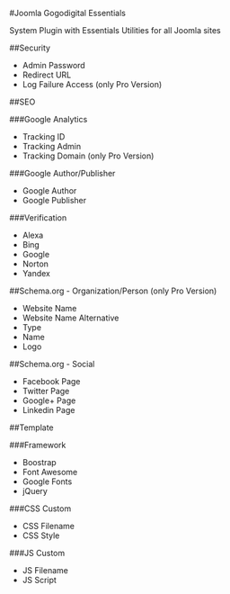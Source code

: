 #Joomla Gogodigital Essentials

System Plugin with Essentials Utilities for all Joomla sites

##Security

 - Admin Password
 - Redirect URL
 - Log Failure Access (only Pro Version)

##SEO

###Google Analytics

 - Tracking ID
 - Tracking Admin
 - Tracking Domain (only Pro Version)
 
###Google Author/Publisher

- Google Author
- Google Publisher
 
###Verification

 - Alexa
 - Bing
 - Google
 - Norton
 - Yandex

##Schema.org - Organization/Person (only Pro Version)

 - Website Name
 - Website Name Alternative
 - Type
 - Name
 - Logo

##Schema.org - Social

 - Facebook Page
 - Twitter Page
 - Google+ Page
 - Linkedin Page

##Template

###Framework

 - Boostrap
 - Font Awesome
 - Google Fonts
 - jQuery

###CSS Custom

 - CSS Filename
 - CSS Style

###JS Custom

 - JS Filename
 - JS Script
